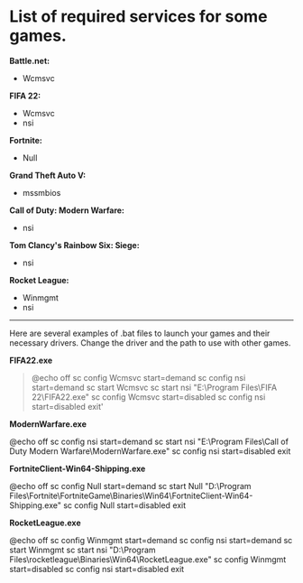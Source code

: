 # List of required services for some games.

__Battle.net:__
* Wcmsvc

__FIFA 22:__
* Wcmsvc
* nsi

__Fortnite:__
* Null

__Grand Theft Auto V:__
* mssmbios

__Call of Duty: Modern Warfare:__
* nsi

__Tom Clancy's Rainbow Six: Siege:__
* nsi

__Rocket League:__
* Winmgmt
* nsi

---

Here are several examples of .bat files to launch your games and their necessary drivers. Change the driver and the path to use with other games.

__FIFA22.exe__

> @echo off
> sc config Wcmsvc start=demand
> sc config nsi start=demand
> sc start Wcmsvc
> sc start nsi
> "E:\Program Files\FIFA 22\FIFA22.exe"
> sc config Wcmsvc start=disabled
> sc config nsi start=disabled
> exit'

__ModernWarfare.exe__

@echo off
sc config nsi start=demand
sc start nsi
"E:\Program Files\Call of Duty Modern Warfare\ModernWarfare.exe"
sc config nsi start=disabled
exit

__FortniteClient-Win64-Shipping.exe__

@echo off
sc config Null start=demand
sc start Null
"D:\Program Files\Fortnite\FortniteGame\Binaries\Win64\FortniteClient-Win64-Shipping.exe"
sc config Null start=disabled
exit

__RocketLeague.exe__

@echo off
sc config Winmgmt start=demand
sc config nsi start=demand
sc start Winmgmt
sc start nsi
"D:\Program Files\rocketleague\Binaries\Win64\RocketLeague.exe"
sc config Winmgmt start=disabled
sc config nsi start=disabled
exit

